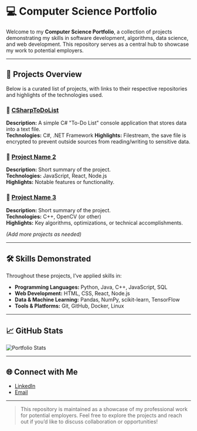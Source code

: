 # 💻 Computer Science Portfolio

Welcome to my **Computer Science Portfolio**, a collection of projects demonstrating my skills in software development, algorithms, data science, and web development. This repository serves as a central hub to showcase my work to potential employers.

---

## 📂 Projects Overview

Below is a curated list of projects, with links to their respective repositories and highlights of the technologies used.  

### 🔹 [CSharpToDoList](link-to-repo](https://github.com/titansrule3035/solo-comp-sci-portfolio/tree/main/projects/CSharpToDoList))
**Description:** A simple C# "To-Do List" console application that stores data into a text file.  
**Technologies:** C#, .NET Framework
**Highlights:** Filestream, the save file is encrypted to prevent outside sources from reading/writing to sensitive data.

### 🔹 [Project Name 2](link-to-repo)
**Description:** Short summary of the project.  
**Technologies:** JavaScript, React, Node.js  
**Highlights:** Notable features or functionality.

### 🔹 [Project Name 3](link-to-repo)
**Description:** Short summary of the project.  
**Technologies:** C++, OpenCV (or other)  
**Highlights:** Key algorithms, optimizations, or technical accomplishments.

*(Add more projects as needed)*  

---

## 🛠 Skills Demonstrated

Throughout these projects, I’ve applied skills in:  

- **Programming Languages:** Python, Java, C++, JavaScript, SQL  
- **Web Development:** HTML, CSS, React, Node.js  
- **Data & Machine Learning:** Pandas, NumPy, scikit-learn, TensorFlow  
- **Tools & Platforms:** Git, GitHub, Docker, Linux  

---

## 📈 GitHub Stats

![Portfolio Stats](https://github-readme-stats.vercel.app/api?username=YOUR_GITHUB_USERNAME&show_icons=true&theme=radical)

---

## 🌐 Connect with Me

- [LinkedIn](https://www.linkedin.com/in/joseph-rodriguez-006b4b303)  
- [Email](mailto:jorod3035@gmail.com)  

---

> This repository is maintained as a showcase of my professional work for potential employers. Feel free to explore the projects and reach out if you’d like to discuss collaboration or opportunities!
